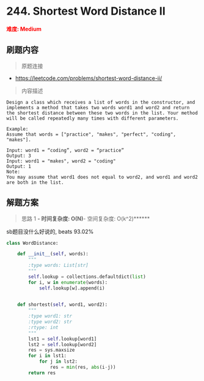 # 244. Shortest Word Distance II

**<font color=red>难度: Medium</font>**

## 刷题内容

> 原题连接

* https://leetcode.com/problems/shortest-word-distance-ii/

> 内容描述

```
Design a class which receives a list of words in the constructor, and implements a method that takes two words word1 and word2 and return the shortest distance between these two words in the list. Your method will be called repeatedly many times with different parameters. 

Example:
Assume that words = ["practice", "makes", "perfect", "coding", "makes"].

Input: word1 = “coding”, word2 = “practice”
Output: 3
Input: word1 = "makes", word2 = "coding"
Output: 1
Note:
You may assume that word1 does not equal to word2, and word1 and word2 are both in the list.
```

## 解题方案

> 思路 1
******- 时间复杂度: O(N)******- 空间复杂度: O(k^2)******


sb题目没什么好说的, beats 93.02%


```python
class WordDistance:

    def __init__(self, words):
        """
        :type words: List[str]
        """
        self.lookup = collections.defaultdict(list)
        for i, w in enumerate(words):
            self.lookup[w].append(i)
        

    def shortest(self, word1, word2):
        """
        :type word1: str
        :type word2: str
        :rtype: int
        """
        lst1 = self.lookup[word1]
        lst2 = self.lookup[word2]
        res = sys.maxsize
        for i in lst1:
            for j in lst2:
                res = min(res, abs(i-j))
        return res
```
